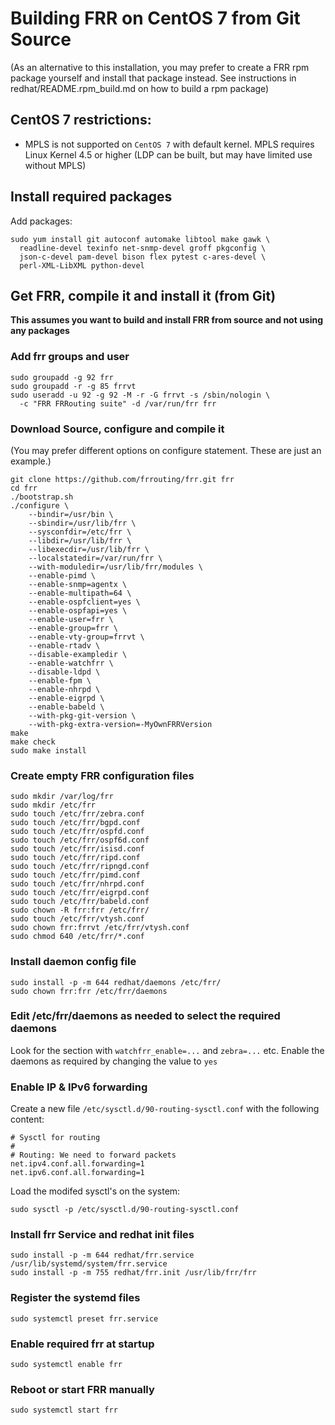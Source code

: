 Building FRR on CentOS 7 from Git Source
========================================

(As an alternative to this installation, you may prefer to create a FRR
rpm package yourself and install that package instead. See instructions
in redhat/README.rpm_build.md on how to build a rpm package)

CentOS 7 restrictions:
----------------------

- MPLS is not supported on `CentOS 7` with default kernel. MPLS requires 
  Linux Kernel 4.5 or higher (LDP can be built, but may have limited use 
  without MPLS)
  
Install required packages
-------------------------

Add packages:

    sudo yum install git autoconf automake libtool make gawk \
      readline-devel texinfo net-snmp-devel groff pkgconfig \
      json-c-devel pam-devel bison flex pytest c-ares-devel \
      perl-XML-LibXML python-devel

Get FRR, compile it and install it (from Git)
---------------------------------------------

**This assumes you want to build and install FRR from source and not using 
any packages**

### Add frr groups and user

    sudo groupadd -g 92 frr
    sudo groupadd -r -g 85 frrvt
    sudo useradd -u 92 -g 92 -M -r -G frrvt -s /sbin/nologin \
      -c "FRR FRRouting suite" -d /var/run/frr frr

### Download Source, configure and compile it
(You may prefer different options on configure statement. These are just 
an example.)

    git clone https://github.com/frrouting/frr.git frr
    cd frr
    ./bootstrap.sh
    ./configure \
        --bindir=/usr/bin \
        --sbindir=/usr/lib/frr \
        --sysconfdir=/etc/frr \
        --libdir=/usr/lib/frr \
        --libexecdir=/usr/lib/frr \
        --localstatedir=/var/run/frr \
        --with-moduledir=/usr/lib/frr/modules \
        --enable-pimd \
        --enable-snmp=agentx \
        --enable-multipath=64 \
        --enable-ospfclient=yes \
        --enable-ospfapi=yes \
        --enable-user=frr \
        --enable-group=frr \
        --enable-vty-group=frrvt \
        --enable-rtadv \
        --disable-exampledir \
        --enable-watchfrr \
        --disable-ldpd \
        --enable-fpm \
        --enable-nhrpd \
        --enable-eigrpd \
        --enable-babeld \
        --with-pkg-git-version \
        --with-pkg-extra-version=-MyOwnFRRVersion
    make
    make check
    sudo make install

### Create empty FRR configuration files
    sudo mkdir /var/log/frr
    sudo mkdir /etc/frr
    sudo touch /etc/frr/zebra.conf
    sudo touch /etc/frr/bgpd.conf
    sudo touch /etc/frr/ospfd.conf
    sudo touch /etc/frr/ospf6d.conf
    sudo touch /etc/frr/isisd.conf
    sudo touch /etc/frr/ripd.conf
    sudo touch /etc/frr/ripngd.conf
    sudo touch /etc/frr/pimd.conf
    sudo touch /etc/frr/nhrpd.conf
    sudo touch /etc/frr/eigrpd.conf
    sudo touch /etc/frr/babeld.conf
    sudo chown -R frr:frr /etc/frr/
    sudo touch /etc/frr/vtysh.conf
    sudo chown frr:frrvt /etc/frr/vtysh.conf
    sudo chmod 640 /etc/frr/*.conf

### Install daemon config file
    sudo install -p -m 644 redhat/daemons /etc/frr/
    sudo chown frr:frr /etc/frr/daemons

### Edit /etc/frr/daemons as needed to select the required daemons

Look for the section with `watchfrr_enable=...` and `zebra=...` etc.
Enable the daemons as required by changing the value to `yes` 

### Enable IP & IPv6 forwarding

Create a new file `/etc/sysctl.d/90-routing-sysctl.conf` with the 
following content:

    # Sysctl for routing
    #
    # Routing: We need to forward packets
    net.ipv4.conf.all.forwarding=1
    net.ipv6.conf.all.forwarding=1

Load the modifed sysctl's on the system:

    sudo sysctl -p /etc/sysctl.d/90-routing-sysctl.conf

### Install frr Service and redhat init files 
    sudo install -p -m 644 redhat/frr.service /usr/lib/systemd/system/frr.service
    sudo install -p -m 755 redhat/frr.init /usr/lib/frr/frr

### Register the systemd files
    sudo systemctl preset frr.service
 
### Enable required frr at startup
    sudo systemctl enable frr

### Reboot or start FRR manually
    sudo systemctl start frr
